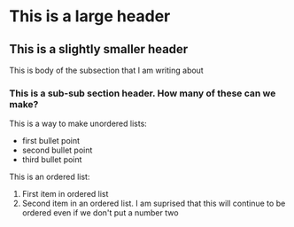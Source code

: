 # This is a large header 

## This is a slightly smaller header

This is body of the subsection that I am writing about

### This is a sub-sub section header. How many of these can we make? 

This is a way to make unordered lists:
* first bullet point
* second bullet point
* third bullet point


This is an ordered list: 
1. First item in ordered list
1. Second item in an ordered list. I am suprised that this will continue to be ordered even if we don't put a number two
